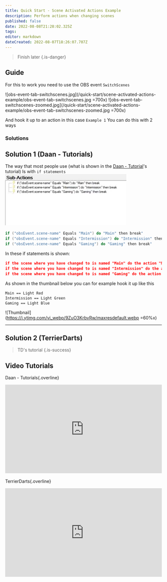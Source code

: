 ```yaml
---
title: Quick Start - Scene Activated Actions Example
description: Perform actions when changing scenes
published: false
date: 2022-08-08T21:28:02.325Z
tags: 
editor: markdown
dateCreated: 2022-08-07T18:26:07.707Z
---
```


> Finish later
{.is-danger}

## Guide

For this to work you need to use the OBS event `SwitchScenes`

![obs-event-tab-switchscenes.jpg](/quick-start/scene-activated-actions-example/obs-event-tab-switchscenes.jpg =700x)
![obs-event-tab-switchscenes-zoomed.jpg](/quick-start/scene-activated-actions-example/obs-event-tab-switchscenes-zoomed.jpg =700x)

And hook it up to an action in this case `Example 1`
You can do this with 2 ways

### Solutions
## Solution 1 (Daan - Tutorials)

The way that most people use (what is shown in the [Daan - Tutorial](#daan-tutorials)'s tutorial)
Is with `if statements`
![actions-tab-daantutorials-if-statements.jpg](/quick-start/scene-activated-actions-example/actions-tab-daantutorials-if-statements.jpg)
```csharp
if ("obsEvent.scene-name" Equals "Main") do "Main" then break"
if ("obsEvent.scene-name" Equals "Intermission") do "Intermission" then break"
if ("obsEvent.scene-name" Equals "Gaming") do "Gaming" then break"
```
In these if statements is shown:
```json
if the scene where you have changed to is named "Main" do the action "Main"
if the scene where you have changed to is named "Intermission" do the action "Intermission"
if the scene where you have changed to is named "Gaming" do the action "Gaming"
```
As shown in the thumbnail below you can for example hook it up like this
```text
Main == Light Red
Intermission == Light Green
Gaming == Light Blue
```
![Thumbnail](https://i.ytimg.com/vi_webp/9ZuO3KrbvRw/maxresdefault.webp =60%x)

---
## Solution 2 (TerrierDarts)

> TD's tutorial
{.is-success}

## Video Tutorials

<section class="overview-grid my-5">
<div>

Daan - Tutorials{.overline}
  
<span></span>

<div class=“iframe-container”><iframe src="https://www.youtube.com/embed/9ZuO3KrbvRw" title="YouTube video player" frameborder="0" allow="accelerometer; autoplay; clipboard-write; encrypted-media; gyroscope; picture-in-picture; fullscreen" allow fullscreen style="border: none; max-width: 100%; width: 100%; aspect-ratio: 16/9;"></iframe></div>

</div>
  <div>

TerrierDarts{.overline}

<span></span>

<div class=“iframe-container”><iframe src="https://www.youtube.com/embed/9Gx7b46y0S8" title="YouTube video player" frameborder="0" allow="accelerometer; autoplay; clipboard-write; encrypted-media; gyroscope; picture-in-picture; fullscreen" allow fullscreen style="border: none; max-width: 100%; width: 100%; aspect-ratio: 16/9;"></iframe></div>

</div>
</section>